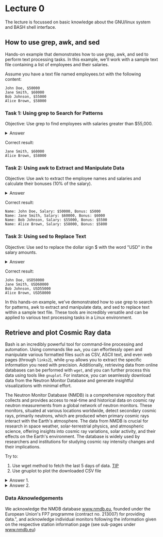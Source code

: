 # Lecture 0

The lecture is focussed on basic knowledge about the GNU/linux system and BASH shell interface.

## How to use grep, awk, and sed

Hands-on example that demonstrates how to use grep, awk, and sed to perform text processing tasks. 
In this example, we'll work with a sample text file containing a list of employees and their salaries.

Assume you have a text file named employees.txt with the following content:

```
John Doe, $50000
Jane Smith, $60000
Bob Johnson, $55000
Alice Brown, $58000
```

### Task 1: Using grep to Search for Patterns
Objective: Use grep to find employees with salaries greater than $55,000.

<details>
  <summary>Answer</summary>

```
grep -e '\$[5-9][6-9][0-9]\{3\}\|\$[6-9][0-9]\{4\}' file.csv
```

Explanation:

* \ is used to escape the $ symbol because it has a special meaning in regular expressions.
* [5-9] matches any digit from 5 to 9.
* [0-9]\{4\} matches exactly four digits (the salary part).
  
</details>

Correct result:

```
Jane Smith, $60000
Alice Brown, $58000
```

### Task 2: Using awk to Extract and Manipulate Data

Objective: Use awk to extract the employee names and salaries and calculate their bonuses (10% of the salary).

<details>
  <summary>Answer</summary>

```
cat file.csv | sed 's/\$//g' | awk -F ',' '{printf "Name: %s, Salary: $%d, Bonus: $%d\n", $1, $2, $2*0.1}'
```

Explanation:

* -F', ' sets the field separator as a comma followed by a space.
* '{printf "Name: %s, Salary: $%d, Bonus: $%d\n", $1, $2, $2*0.1}' formats and prints the output.

</details>

Correct result:

```
Name: John Doe, Salary: $50000, Bonus: $5000
Name: Jane Smith, Salary: $60000, Bonus: $6000
Name: Bob Johnson, Salary: $55000, Bonus: $5500
Name: Alice Brown, Salary: $58000, Bonus: $5800
```

### Task 3: Using sed to Replace Text

Objective: Use sed to replace the dollar sign $ with the word "USD" in the salary amounts.

<details>
  <summary>Answer</summary>

```
sed 's/\$/USD/g' employees.txt
```

Explanation:

* s/\$/USD/g is a sed substitution command that replaces all occurrences of $ with "USD."

</details>

Correct result:

```
John Doe, USD50000
Jane Smith, USD60000
Bob Johnson, USD55000
Alice Brown, USD58000
```

In this hands-on example, we've demonstrated how to use grep to search for patterns, awk to extract and manipulate data, and sed to replace text within a sample text file. These tools are incredibly versatile and can be applied to various text processing tasks in a Linux environment.

## Retrieve and plot Cosmic Ray data

Bash is an incredibly powerful tool for command-line processing and automation. Using commands like `awk`, you can effortlessly open and manipulate various formatted files such as CSV, ASCII text, and even web pages (through `links2`), while `grep` allows you to extract the specific information you need with precision. Additionally, retrieving data from online databases can be performed with `wget`, and you can further process this data using tools like `gnuplot`. For instance, you can seamlessly download data from the Neutron Monitor Database and generate insightful visualizations with minimal effort.

The Neutron Monitor Database (NMDB) is a comprehensive repository that collects and provides access to real-time and historical data on cosmic ray neutron measurements from a global network of neutron monitors. These monitors, situated at various locations worldwide, detect secondary cosmic rays, primarily neutrons, which are produced when primary cosmic rays interact with the Earth's atmosphere. The data from NMDB is crucial for research in space weather, solar-terrestrial physics, and atmospheric science, offering insights into cosmic ray variations, solar activity, and their effects on the Earth's environment. The database is widely used by researchers and institutions for studying cosmic ray intensity changes and their implications.

Try to:
1. Use wget method to fetch the last 5 days of data. [TIP](https://www.nmdb.eu/nest/help.php#howto)
2. Use gnuplot to plot the downloaded CSV file

<details>
  <summary>Answer 1.</summary>

Generate the address.txt file with the following content:
```
http://nest.nmdb.eu/draw_graph.php?wget=1&stations[]=JUNG&output=ascii&tabchoice=revori&dtype=corr_for_efficiency&date_choice=last&last_days=5&last_label=days_label&tresolution=10&yunits=0
```

Get the CSV content by executing:
```
wget -np -q -O output.txt -i address.txt 
```

</details>

<details>
  <summary>Answer 2.</summary>

Generate a gnuplot instruction file:
```
set datafile separator ";"
set timefmt '%Y-%m-%d %H-%M-%S'
set format x "%d-%m"
set xdata time
set xlabel "Time"
set ylabel "RCORR_E" 
plot "output.txt" using 1:2
```

execute gnuplot:

```
gnuplot -p gnuplot.txt 
```

[!WARNING]
On some Ubuntu versions you may need to install a new version of gnuplot, and start the gnuplot file with `set termina qt`. The correct version of gnuplot is: `sudo apt install gnuplot-qt`

</details>

### Data Aknowledgements

We acknowledge the NMDB database www.nmdb.eu, founded under the European Union's FP7 programme (contract no. 213007) for providing data.", and acknowledge individual monitors following the information given on the respective station information page (see sub-pages under www.nmdb.eu)
